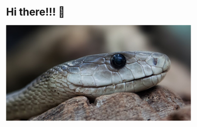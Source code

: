 <h1> Hi there!!! 👋</h1>

<div align="center">
    <img src="images/scale_1200.jpg" width="700" alt=":3" />
</div>
